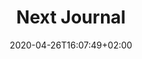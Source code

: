 ---
title: "Next Journal"
images:
  - path: nextjournal-use-case-ml.png
  - path: nextjournal-feature-collaboration.png
  - path: nextjournal-feature-share.png
  - path: nextjournal-polyglot-notebooks.png
  - path: nextjournal-publishing.png
categories:
  - Analysis and Computations
  - Publishing and Sharing
tags:
  - Visualization
  - Open Science
  - Note-taking
  - Programming
  - Statistical Software
links:
  - name: NextJournal
    link: https://nextjournal.com/
summary: "NextJournal is the notebook for reproducible research. NextJournal provides poly-language notebooks and beautiful UI."
features:
  - NextJournal is focusing on reproducibility.
platforms:
  - Web
plans:
  - name:
    description:
date: 2020-04-26T16:07:49+02:00
draft: false
---